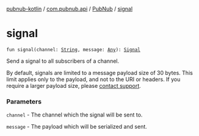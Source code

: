 [pubnub-kotlin](../../index.md) / [com.pubnub.api](../index.md) / [PubNub](index.md) / [signal](./signal.md)

# signal

`fun signal(channel: `[`String`](https://kotlinlang.org/api/latest/jvm/stdlib/kotlin/-string/index.html)`, message: `[`Any`](https://kotlinlang.org/api/latest/jvm/stdlib/kotlin/-any/index.html)`): `[`Signal`](../../com.pubnub.api.endpoints.pubsub/-signal/index.md)

Send a signal to all subscribers of a channel.

By default, signals are limited to a message payload size of 30 bytes.
This limit applies only to the payload, and not to the URI or headers.
If you require a larger payload size, please [contact support](mailto:support@pubnub.com).

### Parameters

`channel` - The channel which the signal will be sent to.

`message` - The payload which will be serialized and sent.